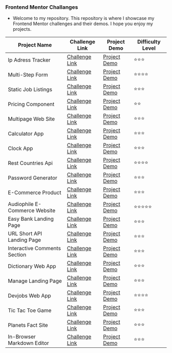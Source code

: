 ### Frontend Mentor Challanges

- Welcome to my repository. This repository is where I showcase my Frontend Mentor challenges and their demos. I hope you enjoy my projects.

| Project Name                  | Challenge Link                                                                                                               | Project Demo                                                                                                    | Difficulty Level |
| ----------------------------- | ---------------------------------------------------------------------------------------------------------------------------- | --------------------------------------------------------------------------------------------------------------- | ---------------- |
| Ip Adress Tracker             | [Challenge Link](https://www.frontendmentor.io/solutions/ip-adress-tracjer-app-with-react-Co-G5QDkRT)                        | [Project Demo](https://delicate-sorbet-450bd6.netlify.app/)                                                     | ⭐️⭐️⭐️        |
| Multi-Step Form               | [Challenge Link](https://www.frontendmentor.io/solutions/multistep-form-with-react-and-sass-uthrWIPQ3p)                      | [Project Demo](https://64fc45c4860af04769867ae6--warm-torrone-b97c9d.netlify.app/)                              | ⭐️⭐️⭐️⭐️     |
| Static Job Listings           | [Challenge Link](https://www.frontendmentor.io/solutions/job-listings-with-react-and-tailwind-css-hvL8pCSloO)                | [Project Demo](https://6518ae958d97926fcb70f4bc--startling-bubblegum-d752a3.netlify.app/)                       | ⭐️⭐️⭐️        |
| Pricing Component             | [Challenge Link](https://www.frontendmentor.io/solutions/pricing-component-with-toggle-LjeVZORjQI)                           | [Project Demo](https://652af84951d6bb713c88d68b--clever-cendol-8e8eb4.netlify.app/)                             | ⭐️⭐️           |
| Multipage Web Site            | [Challenge Link](https://www.frontendmentor.io/solutions/space-tourism-multipage-website-jdX0LBybqe)                         | [Project Demo](https://effulgent-puffpuff-412349.netlify.app/)                                                  | ⭐️⭐️⭐️        |
| Calculator App                | [Challenge Link](https://www.frontendmentor.io/solutions/calculator-H6Nha8OuxS)                                              | [Project Demo](https://6529a890fdf121245a3f77de--fabulous-taffy-e5317a.netlify.app/)                            | ⭐️⭐️⭐️        |
| Clock App                     | [Challenge Link](https://www.frontendmentor.io/solutions/clock-app-with-react-and-tailwind-FDEMHvVrYa)                       | [Project Demo](https://www.frontendmentor.io/solutions/clock-app-with-react-and-tailwind-FDEMHvVrYa)            | ⭐️⭐️⭐️        |
| Rest Countries Api            | [Challenge Link](https://www.frontendmentor.io/solutions/rest-countries-api-with-color-theme-switcher-with-react-lsk422nacc) | [Project Demo](https://rest-countries-api-app-mentor.netlify.app/)                                              | ⭐️⭐️⭐️⭐️     |
| Password Generator            | [Challenge Link](https://www.frontendmentor.io/solutions/password-generator-app-with-sass-and-reactjs-nAYAgfZoyT)            | [Project Demo](https://www.frontendmentor.io/solutions/password-generator-app-with-sass-and-reactjs-nAYAgfZoyT) | ⭐️⭐️⭐️        |
| E-Commerce Product            | [Challenge Link](https://www.frontendmentor.io/solutions/ecommerce-product-page-with-react-and-tailwind-tVEBebeWxk)          | [Project Demo](https://6500a0d0119c481bcc42f24c--frolicking-biscuit-8b7c2d.netlify.app/)                        | ⭐️⭐️⭐️        |
| Audiophile E-Commerce Website | [Challenge Link](https://www.frontendmentor.io/solutions/audiophile-ecommerce-website-react-and-tailwindcss-kf-Nxsq1bl)      | [Project Demo](https://e-commerce-examplee.netlify.app/)                                                        | ⭐️⭐️⭐️⭐️⭐️  |
| Easy Bank Landing Page        | [Challenge Link](https://www.frontendmentor.io/solutions/easybank-landing-page-with-react-and-tailwind-Uw4m1en9ei)           | [Project Demo](https://voluble-semifreddo-4f142a.netlify.app/)                                                  | ⭐️⭐️⭐️        |
| URL Short API Landing Page    | [Challenge Link](https://www.frontendmentor.io/solutions/url-shortening-api-landing-page-with-react-and-sass-WesO7kjASr)     | [Project Demo](https://64e2252611201169a32796eb--boisterous-narwhal-d479ec.netlify.app/)                        | ⭐️⭐️⭐️        |
| Interactive Comments Section  | [Challenge Link](https://www.frontendmentor.io/solutions/interactive-comments-section-with-react-and-tailwind-g08FDviu7L)    | [Project Demo](https://6505b18e90e9f3195cc200fd--magenta-panda-6172c9.netlify.app/)                             | ⭐️⭐️⭐️        |
| Dictionary Web App            | [Challenge Link](https://www.frontendmentor.io/solutions/dictionary-web-app-with-react-and-tailwind-BjmFDoresq)              | [Project Demo](https://650d9a3e2330da00a69a3852--willowy-churros-762902.netlify.app/)                           | ⭐️⭐️⭐️        |
| Manage Landing Page           | [Challenge Link](https://www.frontendmentor.io/solutions/manage-landing-page-vFH13sEATl)                                     | [Project Demo](https://652fe1603a2c074222815794--dainty-stroopwafel-39fcaa.netlify.app/)                        | ⭐️⭐️⭐️        |
| Devjobs Web App               | [Challenge Link](https://www.frontendmentor.io/solutions/devjobs-web-app-with-react-and-talwind-dddpxdQilK)                  | [Project Demo](https://joblistinggmentor.netlify.app/)                                                          | ⭐️⭐️⭐️⭐️     |
| Tic Tac Toe Game              | [Challenge Link](https://www.frontendmentor.io/solutions/tic-tac-toe-game-with-react-DTuoYCjBa-)                             | [Project Demo](https://tictactoegameee.netlify.app/)                                                            | ⭐️⭐️⭐️        |
| Planets Fact Site              | [Challenge Link](https://www.frontendmentor.io/solutions/planets-fact-site-with-react-PHn-mVoGWN)                             | [Project Demo](https://planetssfactsite.netlify.app/)                                                            | ⭐️⭐️⭐️        |
| In-Browser Markdown Editor              | [Challenge Link](https://www.frontendmentor.io/solutions/inbrowser-markdown-editor-with-react-and-tailwindcss-VI_S3JZk-O)                             | [Project Demo](https://markdownsite.netlify.app/)                                                            | ⭐️⭐️⭐️        |
